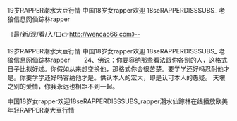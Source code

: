 19岁RAPPER潮水大豆行情
中国18岁女rapper欢迎
18seRAPPERDISSSUBS_
老狼信息网仙踪林rapper


《最/新/观/看/入/口👉http://wencao66.com》--

19岁RAPPER潮水大豆行情
中国18岁女rapper欢迎
18seRAPPERDISSSUBS_
老狼信息网仙踪林rapper
　　24、佛说：你要容纳那些看法跟你各别的人，这格式日子比拟好过。你假如从来想变换他，那格式你会很苦楚。要学学还好吗忍耐他才是。你要学学还好吗容纳他才是。供认本人的宏大，即是认可本人的愚疑。
	天壤之别的爱情，你我永远也相距不到一起。





中国18岁女rapper欢迎18seRAPPERDISSSUBS_rapper潮水仙踪林在线播放欧美年轻RAPPER潮大豆行情
